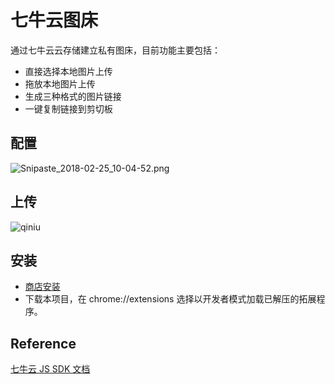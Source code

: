# 七牛云图床

通过七牛云云存储建立私有图床，目前功能主要包括：
* 直接选择本地图片上传
* 拖放本地图片上传
* 生成三种格式的图片链接
* 一键复制链接到剪切板

## 配置
![Snipaste_2018-02-25_10-04-52.png](http://ozfo4jjxb.bkt.clouddn.com/Snipaste_2018-02-25_10-04-52.png)

## 上传
![qiniu](https://user-images.githubusercontent.com/12164075/36637212-0f51287a-1a12-11e8-920a-c45f20cbf2e7.gif)

## 安装
* [商店安装](https://chrome.google.com/webstore/detail/%E4%B8%83%E7%89%9B%E4%BA%91%E5%9B%BE%E5%BA%8A/fmpbbmjlniogoldpglopponaibclkjdg?utm_source=chrome-ntp-icon)
* 下载本项目，在 chrome://extensions 选择以开发者模式加载已解压的拓展程序。

## Reference
[七牛云 JS SDK 文档](https://developer.qiniu.com/kodo/sdk/1283/javascript)
